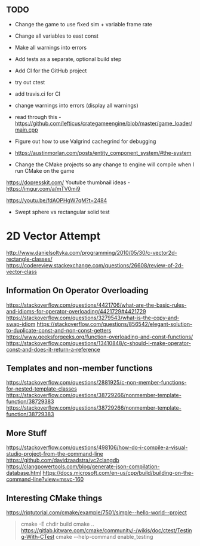 ## TODO
- Change the game to use fixed sim + variable frame rate

- Change all variables to east const

- Make all warnings into errors
- Add tests as a separate, optional build step
- Add CI for the GitHub project
- try out ctest
- add travis.ci for CI
- change warnings into errors (display all warnings)
- read through this - https://github.com/lefticus/crategameengine/blob/master/game_loader/main.cpp
- Figure out how to use Valgrind cachegrind for debugging
 - https://austinmorlan.com/posts/entity_component_system/#the-system
- Change the CMake projects so any change to engine will compile when
  I run CMake on the game

https://dopresskit.com/
Youtube thumbnail ideas - https://imgur.com/a/mTV0mi9

https://youtu.be/fdAOPHgW7qM?t=2484
- Swept sphere vs rectangular solid test



# 2D Vector Attempt
http://www.danielsoltyka.com/programming/2010/05/30/c-vector2d-rectangle-classes/
https://codereview.stackexchange.com/questions/26608/review-of-2d-vector-class


## Information On Operator Overloading
https://stackoverflow.com/questions/4421706/what-are-the-basic-rules-and-idioms-for-operator-overloading/4421729#4421729
https://stackoverflow.com/questions/3279543/what-is-the-copy-and-swap-idiom
https://stackoverflow.com/questions/856542/elegant-solution-to-duplicate-const-and-non-const-getters
https://www.geeksforgeeks.org/function-overloading-and-const-functions/
https://stackoverflow.com/questions/13410848/c-should-i-make-operator-const-and-does-it-return-a-reference

## Templates and non-member functions
https://stackoverflow.com/questions/2881925/c-non-member-functions-for-nested-template-classes
https://stackoverflow.com/questions/38729266/nonmember-template-function/38729383
https://stackoverflow.com/questions/38729266/nonmember-template-function/38729383


## More Stuff


https://stackoverflow.com/questions/498106/how-do-i-compile-a-visual-studio-project-from-the-command-line
https://github.com/davidzaadstra/vc2clangdb
https://clangpowertools.com/blog/generate-json-compilation-database.html
https://docs.microsoft.com/en-us/cpp/build/building-on-the-command-line?view=msvc-160


## Interesting CMake things
https://riptutorial.com/cmake/example/7501/simple--hello-world--project
> cmake -E chdir build cmake ..
https://gitlab.kitware.com/cmake/community/-/wikis/doc/ctest/Testing-With-CTest
> cmake --help-command enable_testing
